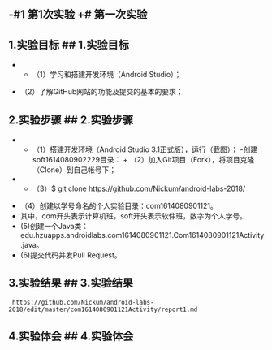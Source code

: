 -#1 第1次实验	+# 第一次实验
-	
 ## 1.实验目标	 ## 1.实验目标
-	+ （1）学习和搭建开发环境（Android Studio）；
+ （2）了解GitHub网站的功能及提交的基本的要求；
 ## 2.实验步骤	 ## 2.实验步骤
-	+ （1）搭建开发环境（Android Studio 3.1正式版），运行（截图）；
-创建soft1614080902229目录：	+ （2）加入Git项目（Fork），将项目克隆（Clone）到自己帐号下；
-	+ （3）$ git clone https://github.com/Nickum/android-labs-2018/
+ （4）创建以学号命名的个人实验目录：com1614080901121。
+ 其中，com开头表示计算机班，soft开头表示软件班，数字为个人学号。
+  (5)创建一个Java类：edu.hzuapps.androidlabs.com1614080901121.Com1614080901121Activity.java。
+  (6)提交代码并发Pull Request。
 ## 3.实验结果	 ## 3.实验结果
 	 https://github.com/Nickum/android-labs-2018/edit/master/com1614080901121Activity/report1.md
 ## 4.实验体会	 ## 4.实验体会
